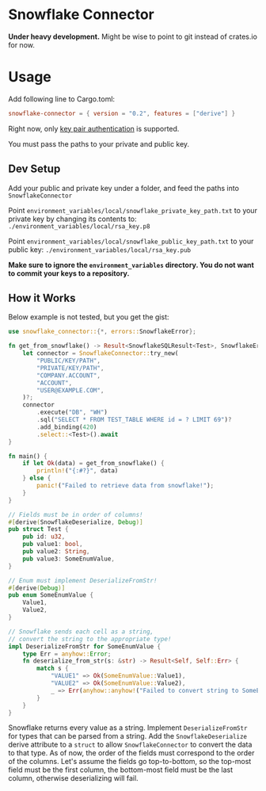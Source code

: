 # Snowflake Connector
**Under heavy development.** Might be wise to point to git instead of crates.io for now.

# Usage
Add following line to Cargo.toml:

```toml
snowflake-connector = { version = "0.2", features = ["derive"] }
```

Right now, only [key pair authentication](https://docs.snowflake.com/en/user-guide/key-pair-auth.html) is supported.

You must pass the paths to your private and public key.

## Dev Setup
Add your public and private key under a folder, and feed the paths into `SnowflakeConnector`

Point `environment_variables/local/snowflake_private_key_path.txt` to your private key by changing its contents to: `./environment_variables/local/rsa_key.p8`

Point `environment_variables/local/snowflake_public_key_path.txt` to your public key: `./environment_variables/local/rsa_key.pub`

**Make sure to ignore the `environment_variables` directory. You do not want to commit your keys to a repository.**

## How it Works
Below example is not tested, but you get the gist:
```rust
use snowflake_connector::{*, errors::SnowflakeError};

fn get_from_snowflake() -> Result<SnowflakeSQLResult<Test>, SnowflakeError> {
    let connector = SnowflakeConnector::try_new(
        "PUBLIC/KEY/PATH",
        "PRIVATE/KEY/PATH",
        "COMPANY.ACCOUNT",
        "ACCOUNT",
        "USER@EXAMPLE.COM",
    )?;
    connector
        .execute("DB", "WH")
        .sql("SELECT * FROM TEST_TABLE WHERE id = ? LIMIT 69")?
        .add_binding(420)
        .select::<Test>().await
}

fn main() {
    if let Ok(data) = get_from_snowflake() {
        println!("{:#?}", data)
    } else {
        panic!("Failed to retrieve data from snowflake!");
    }
}

// Fields must be in order of columns!
#[derive(SnowflakeDeserialize, Debug)]
pub struct Test {
    pub id: u32,
    pub value1: bool,
    pub value2: String,
    pub value3: SomeEnumValue,
}

// Enum must implement DeserializeFromStr!
#[derive(Debug)]
pub enum SomeEnumValue {
    Value1,
    Value2,
}

// Snowflake sends each cell as a string,
// convert the string to the appropriate type!
impl DeserializeFromStr for SomeEnumValue {
    type Err = anyhow::Error;
    fn deserialize_from_str(s: &str) -> Result<Self, Self::Err> {
        match s {
            "VALUE1" => Ok(SomeEnumValue::Value1),
            "VALUE2" => Ok(SomeEnumValue::Value2),
            _ => Err(anyhow::anyhow!("Failed to convert string to SomeEnumValue")),
        }
    }
}
```
Snowflake returns every value as a string. Implement `DeserializeFromStr` for types that can be parsed from a string. Add the `SnowflakeDeserialize` derive attribute to a `struct` to allow `SnowflakeConnector` to convert the data to that type. As of now, the order of the fields must correspond to the order of the columns. Let's assume the fields go top-to-bottom, so the top-most field must be the first column, the bottom-most field must be the last column, otherwise deserializing will fail.
